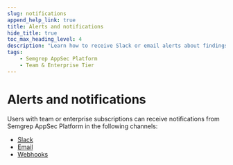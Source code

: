 ```yaml
---
slug: notifications
append_help_link: true
title: Alerts and notifications
hide_title: true
toc_max_heading_level: 4
description: "Learn how to receive Slack or email alerts about findings and failures and how to integrate using webhooks."
tags:
    - Semgrep AppSec Platform
    - Team & Enterprise Tier
---
```


# Alerts and notifications

Users with team or enterprise subscriptions can receive notifications from Semgrep AppSec Platform in the following channels:

- [Slack](/semgrep-appsec-platform/slack)
- [Email](/semgrep-appsec-platform/email)
- [Webhooks](/semgrep-appsec-platform/webhooks)
